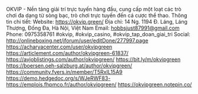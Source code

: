 OKVIP - Nền tảng giải trí trực tuyến hàng đầu, cung cấp một loạt các trò chơi đa dạng từ sòng bạc, trò chơi trực tuyến đến cá cược thể thao. 
Thông tin chi tiết:
Website: https://okvip.green/
Địa chỉ: 14 Ng. 1194 Đ. Láng, Láng Thượng, Đống Đa, Hà Nội, Việt Nam
Email: hobbsjust87991@gmail.com
Phone: 0975358761
#okvip, #okvip_casino, #okvip_tap_doan_giai_tri
Social:
http://onlineboxing.net/jforum/user/editDone/277997.page
https://acharyacenter.com/user/okvipgreen
https://articlement.com/author/okvipgreen-61837/
https://avjoblistings.com/author/okvipgreen/
https://bit.ly/m/okvipgreen
https://boersen.oeh-salzburg.at/author/okvipgreen/
https://community.fyers.in/member/T5RxIL15A9
https://demo.hedgedoc.org/s/WJeRWF83-
https://emplois.fhpmco.fr/author/okvipgreen/
https://okvipgreen.notepin.co/

